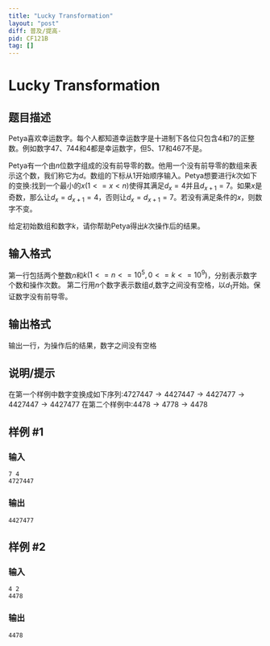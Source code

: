```yaml
---
title: "Lucky Transformation"
layout: "post"
diff: 普及/提高-
pid: CF121B
tag: []
---
```


# Lucky Transformation

## 题目描述

Petya喜欢幸运数字。每个人都知道幸运数字是十进制下各位只包含$4$和$7$的正整数。例如数字$47$、$744$和$4$都是幸运数字，但$5$、$17$和$467$不是。

Petya有一个由$n$位数字组成的没有前导零的数。他用一个没有前导零的数组来表示这个数，我们称它为$d$。数组的下标从$1$开始顺序输入。Petya想要进行$k$次如下的变换:找到一个最小的$x(1<=x< n)$使得其满足$d_x=4$并且$d_{x+1}=7$。如果$x$是奇数，那么让$d_x=d_{x+1}=4$，否则让$d_x=d_{x+1}=7$。若没有满足条件的$x$，则数字不变。

给定初始数组和数字$k$，请你帮助Petya得出$k$次操作后的结果。

## 输入格式

第一行包括两个整数$n$和$k(1<=n<=10^5,0<=k<=10^9)$，分别表示数字个数和操作次数。
第二行用$n$个数字表示数组$d$,数字之间没有空格，以$d_1$开始。保证数字没有前导零。

## 输出格式

输出一行，为操作后的结果，数字之间没有空格

## 说明/提示

在第一个样例中数字变换成如下序列:$4727447\to4427447\to4427477\to4427447\to4427477$
在第二个样例中:$4478\to4778\to4478$

## 样例 #1

### 输入

```
7 4
4727447

```

### 输出

```
4427477

```

## 样例 #2

### 输入

```
4 2
4478

```

### 输出

```
4478

```

